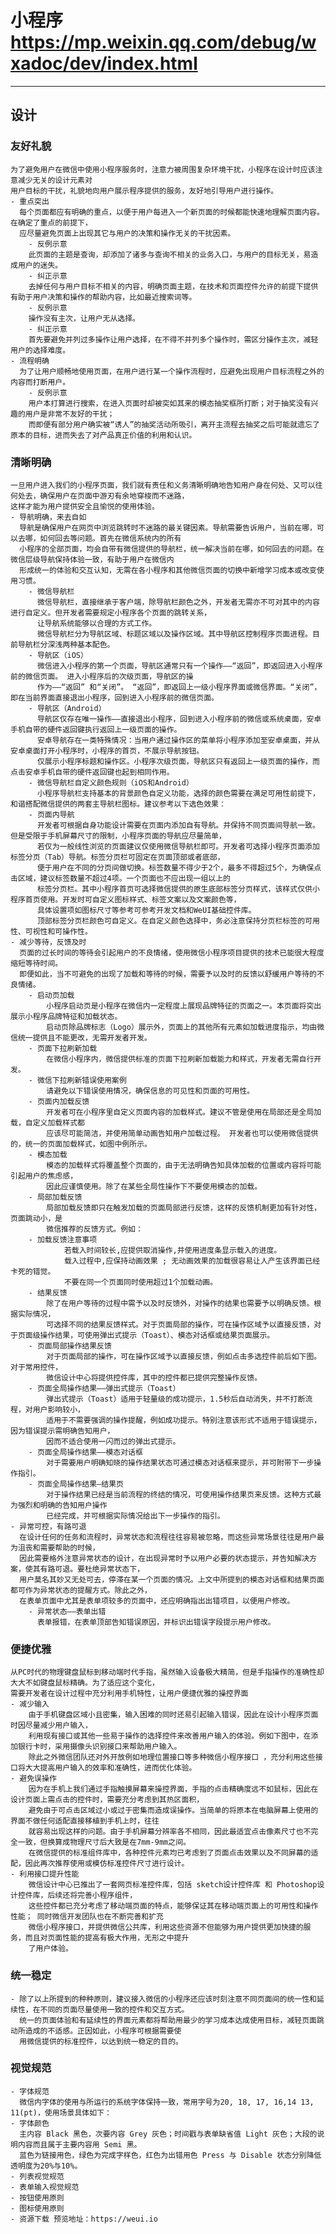 # 小程序 https://mp.weixin.qq.com/debug/wxadoc/dev/index.html
***
## 设计
### 友好礼貌
    为了避免用户在微信中使用小程序服务时，注意力被周围复杂环境干扰，小程序在设计时应该注意减少无关的设计元素对
    用户目标的干扰，礼貌地向用户展示程序提供的服务，友好地引导用户进行操作。
    - 重点突出
      每个页面都应有明确的重点，以便于用户每进入一个新页面的时候都能快速地理解页面内容。在确定了重点的前提下，
      应尽量避免页面上出现其它与用户的决策和操作无关的干扰因素。
        - 反例示意
        此页面的主题是查询，却添加了诸多与查询不相关的业务入口，与用户的目标无关，易造成用户的迷失。      
        - 纠正示意
        去掉任何与用户目标不相关的内容，明确页面主题，在技术和页面控件允许的前提下提供有助于用户决策和操作的帮助内容，比如最近搜索词等。
        - 反例示意
        操作没有主次，让用户无从选择。      
        - 纠正示意
        首先要避免并列过多操作让用户选择，在不得不并列多个操作时，需区分操作主次，减轻用户的选择难度。
    - 流程明确
      为了让用户顺畅地使用页面，在用户进行某一个操作流程时，应避免出现用户目标流程之外的内容而打断用户。
        - 反例示意
        用户本打算进行搜索，在进入页面时却被突如其来的模态抽奖框所打断；对于抽奖没有兴趣的用户是非常不友好的干扰； 
        而即便有部分用户确实被“诱人”的抽奖活动所吸引，离开主流程去抽奖之后可能就遗忘了原本的目标，进而失去了对产品真正价值的利用和认识。

### 清晰明确
    一旦用户进入我们的小程序页面，我们就有责任和义务清晰明确地告知用户身在何处、又可以往何处去，确保用户在页面中游刃有余地穿梭而不迷路，
    这样才能为用户提供安全且愉悦的使用体验。
    - 导航明确，来去自如
      导航是确保用户在网页中浏览跳转时不迷路的最关键因素。导航需要告诉用户，当前在哪，可以去哪，如何回去等问题。首先在微信系统内的所有
      小程序的全部页面，均会自带有微信提供的导航栏，统一解决当前在哪，如何回去的问题。在微信层级导航保持体验一致，有助于用户在微信内
      形成统一的体验和交互认知，无需在各小程序和其他微信页面的切换中新增学习成本或改变使用习惯。
        - 微信导航栏
          微信导航栏，直接继承于客户端，除导航栏颜色之外，开发者无需亦不可对其中的内容进行自定义。但开发者需要规定小程序各个页面的跳转关系，
          让导航系统能够以合理的方式工作。
          微信导航栏分为导航区域、标题区域以及操作区域。其中导航区控制程序页面进程。目前导航栏分深浅两种基本配色。
        - 导航区（iOS）
          微信进入小程序的第一个页面，导航区通常只有一个操作——“返回”，即返回进入小程序前的微信页面。 进入小程序后的次级页面，导航区的操
          作为——“返回” 和“关闭”。 “返回”，即返回上一级小程序界面或微信界面。“关闭”，即在当前界面直接退出小程序，回到进入小程序前的微信页面。
        - 导航区（Android）
          导航区仅存在唯一操作——直接退出小程序，回到进入小程序前的微信或系统桌面，安卓手机自带的硬件返回键执行返回上一级页面的操作。
          安卓导航存在一类特殊情况：当用户通过操作区的菜单将小程序添加至安卓桌面，并从安卓桌面打开小程序时，小程序的首页，不展示导航按钮。
          仅展示小程序标题和操作区。小程序次级页面，导航区只有返回上一级页面的操作，而点击安卓手机自带的硬件返回键也起到相同作用。
        - 微信导航栏自定义颜色规则（iOS和Android）
          小程序导航栏支持基本的背景颜色自定义功能，选择的颜色需要在满足可用性前提下，和谐搭配微信提供的两套主导航栏图标。建议参考以下选色效果：
        - 页面内导航
          开发者可根据自身功能设计需要在页面内添加自有导航。并保持不同页面间导航一致。但是受限于手机屏幕尺寸的限制，小程序页面的导航应尽量简单，
          若仅为一般线性浏览的页面建议仅使用微信导航栏即可。开发者可选择小程序页面添加标签分页（Tab）导航。标签分页栏可固定在页面顶部或者底部，
          便于用户在不同的分页间做切换。标签数量不得少于2个，最多不得超过5个，为确保点击区域，建议标签数量不超过4项。一个页面也不应出现一组以上的
          标签分页栏。其中小程序首页可选择微信提供的原生底部标签分页样式，该样式仅供小程序首页使用。开发时可自定义图标样式、标签文案以及文案颜色等，
          具体设置项如图标尺寸等参考可参考开发文档和WeUI基础控件库。
          顶部标签分页栏颜色可自定义。在自定义颜色选择中，务必注意保持分页栏标签的可用性、可视性和可操作性。
    - 减少等待，反馈及时
      页面的过长时间的等待会引起用户的不良情绪，使用微信小程序项目提供的技术已能很大程度缩短等待时间。
      即便如此，当不可避免的出现了加载和等待的时候，需要予以及时的反馈以舒缓用户等待的不良情绪。
        - 启动页加载
            小程序启动页是小程序在微信内一定程度上展现品牌特征的页面之一。本页面将突出展示小程序品牌特征和加载状态。
            启动页除品牌标志（Logo）展示外，页面上的其他所有元素如加载进度指示，均由微信统一提供且不能更改，无需开发者开发。
        - 页面下拉刷新加载
            在微信小程序内，微信提供标准的页面下拉刷新加载能力和样式，开发者无需自行开发。
        - 微信下拉刷新错误使用案例
            请避免以下错误使用情况，确保信息的可见性和页面的可用性。
        - 页面内加载反馈
            开发者可在小程序里自定义页面内容的加载样式。建议不管是使用在局部还是全局加载，自定义加载样式都
            应该尽可能简洁，并使用简单动画告知用户加载过程。 开发者也可以使用微信提供的，统一的页面加载样式，如图中例所示。
        - 模态加载
            模态的加载样式将覆盖整个页面的，由于无法明确告知具体加载的位置或内容将可能引起用户的焦虑感，
            因此应谨慎使用。除了在某些全局性操作下不要使用模态的加载。
        - 局部加载反馈
            局部加载反馈即只在触发加载的页面局部进行反馈，这样的反馈机制更加有针对性，页面跳动小，是
            微信推荐的反馈方式。例如：
        - 加载反馈注意事项
                若载入时间较长,应提供取消操作,并使用进度条显示载入的进度。
                载入过程中,应保持动画效果 ; 无动画效果的加载很容易让人产生该界面已经卡死的错觉。
                不要在同一个页面同时使用超过1个加载动画。  
        - 结果反馈
            除了在用户等待的过程中需予以及时反馈外，对操作的结果也需要予以明确反馈。根据实际情况，
            可选择不同的结果反馈样式。对于页面局部的操作，可在操作区域予以直接反馈，对于页面级操作结果，可使用弹出式提示（Toast）、模态对话框或结果页面展示。
        - 页面局部操作结果反馈
            对于页面局部的操作，可在操作区域予以直接反馈，例如点击多选控件前后如下图。对于常用控件，
            微信设计中心将提供控件库，其中的控件都已提供完整操作反馈。
        - 页面全局操作结果——弹出式提示（Toast）
            弹出式提示（Toast）适用于轻量级的成功提示，1.5秒后自动消失，并不打断流程，对用户影响较小，
            适用于不需要强调的操作提醒，例如成功提示。特别注意该形式不适用于错误提示，因为错误提示需明确告知用户，
            因而不适合使用一闪而过的弹出式提示。
        - 页面全局操作结果——模态对话框
            对于需要用户明确知晓的操作结果状态可通过模态对话框来提示，并可附带下一步操作指引。
        - 页面全局操作结果—结果页
            对于操作结果已经是当前流程的终结的情况，可使用操作结果页来反馈。这种方式最为强烈和明确的告知用户操作
            已经完成，并可根据实际情况给出下一步操作的指引。
    - 异常可控，有路可退
      在设计任何的任务和流程时，异常状态和流程往往容易被忽略，而这些异常场景往往是用户最为沮丧和需要帮助的时候，
      因此需要格外注意异常状态的设计，在出现异常时予以用户必要的状态提示，并告知解决方案，使其有路可退。要杜绝异常状态下，
      用户莫名其妙又无处可去，停滞在某一个页面的情况。上文中所提到的模态对话框和结果页面都可作为异常状态的提醒方式。除此之外，
      在表单页面中尤其是表单项较多的页面中，还应明确指出出错项目，以便用户修改。
        - 异常状态——表单出错
          表单报错，在表单顶部告知错误原因，并标识出错误字段提示用户修改。 
               
### 便捷优雅
    从PC时代的物理键盘鼠标到移动端时代手指，虽然输入设备极大精简，但是手指操作的准确性却大大不如键盘鼠标精确。为了适应这个变化，
    需要开发者在设计过程中充分利用手机特性，让用户便捷优雅的操控界面
    - 减少输入
        由于手机键盘区域小且密集，输入困难的同时还易引起输入错误，因此在设计小程序页面时因尽量减少用户输入，
        利用现有接口或其他一些易于操作的选择控件来改善用户输入的体验。例如下图中，在添加银行卡时，采用摄像头识别接口来帮助用户输入。
        除此之外微信团队还对外开放例如地理位置接口等多种微信小程序接口 ，充分利用这些接口将大大提高用户输入的效率和准确性，进而优化体验。
    - 避免误操作
        因为在手机上我们通过手指触摸屏幕来操控界面，手指的点击精确度远不如鼠标，因此在设计页面上需点击的控件时，需要充分考虑到其热区面积，
        避免由于可点击区域过小或过于密集而造成误操作。当简单的将原本在电脑屏幕上使用的界面不做任何适配直接移植到手机上时，往往
        就容易出现这样的问题。由于手机屏幕分辨率各不相同，因此最适宜点击像素尺寸也不完全一致，但换算成物理尺寸后大致是在7mm-9mm之间。
        在微信提供的标准组件库中，各种控件元素均已考虑到了页面点击效果以及不同屏幕的适配，因此再次推荐使用或模仿标准控件尺寸进行设计。
    - 利用接口提升性能
        微信设计中心已推出了一套网页标准控件库，包括 sketch设计控件库 和 Photoshop设计控件库，后续还将完善小程序组件，
        这些控件都已充分考虑了移动端页面的特点，能够保证其在移动端页面上的可用性和操作性能； 同时微信开发团队也在不断完善和扩充
        微信小程序接口，并提供微信公共库，利用这些资源不但能够为用户提供更加快捷的服务，而且对页面性能的提高有极大作用，无形之中提升
        了用户体验。   
### 统一稳定
    - 除了以上所提到的种种原则，建议接入微信的小程序还应该时刻注意不同页面间的统一性和延续性，在不同的页面尽量使用一致的控件和交互方式。
      统一的页面体验和有延续性的界面元素都将帮助用最少的学习成本达成使用目标，减轻页面跳动所造成的不适感。正因如此，小程序可根据需要使
      用微信提供的标准控件，以达到统一稳定的目的。

### 视觉规范 
    - 字体规范
      微信内字体的使用与所运行的系统字体保持一致，常用字号为20, 18, 17, 16,14 13, 11(pt)，使用场景具体如下：
    - 字体颜色 
      主内容 Black 黑色，次要内容 Grey 灰色；时间戳与表单缺省值 Light 灰色；大段的说明内容而且属于主要内容用 Semi 黑。
      蓝色为链接用色，绿色为完成字样色，红色为出错用色 Press 与 Disable 状态分别降低透明度为20%与10%。
    - 列表视觉规范
    - 表单输入视觉规范
    - 按钮使用原则
    - 图标使用原则
    - 资源下载 预览地址：https://weui.io  